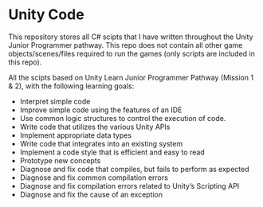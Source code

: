 # Unity Code

This repository stores all C# scipts that I have written throughout the Unity Junior Programmer pathway. This repo does not contain all other game objects/scenes/files required to run the games (only scripts are included in this repo).

All the scipts based on Unity Learn Junior Programmer Pathway (Mission 1 & 2), with the following learning goals:
- Interpret simple code
- Improve simple code using the features of an IDE
- Use common logic structures to control the execution of code.
- Write code that utilizes the various Unity APIs
- Implement appropriate data types
- Write code that integrates into an existing system
- Implement a code style that is efficient and easy to read
- Prototype new concepts
- Diagnose and fix code that compiles, but fails to perform as expected
- Diagnose and fix common compilation errors
- Diagnose and fix compilation errors related to Unity’s Scripting API
- Diagnose and fix the cause of an exception



